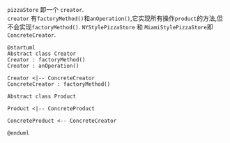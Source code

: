 `pizzaStore` 即一个 `creator`.    
`creator` 有`factoryMethod()`和`anOperation()`,它实现所有操作`product`的方法,但不会实现`factoryMethod()`.
`NYStylePizzaStore` 和 `MiamiStylePizzaStore`即`ConcreteCreator`.


```plantuml
@startuml
Abstract class Creator
Creator : factoryMethod()
Creator : anOperation()

Creator <|-- ConcreteCreator
ConcreteCreator : factoryMethod()

Abstract class Product

Product <|-- ConcreteProduct 

ConcreteProduct <-- ConcreteCreator

@enduml
```